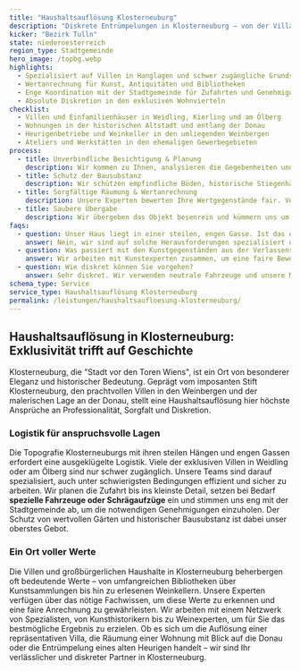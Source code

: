 ```yaml
---
title: "Haushaltsauflösung Klosterneuburg"
description: "Diskrete Entrümpelungen in Klosterneuburg – von der Villa in Weidling bis zur Wohnung am Stadtplatz."
kicker: "Bezirk Tulln"
state: niederoesterreich
region_type: Stadtgemeinde
hero_image: /topbg.webp
highlights:
  - Spezialisiert auf Villen in Hanglagen und schwer zugängliche Grundstücke
  - Wertanrechnung für Kunst, Antiquitäten und Bibliotheken
  - Enge Koordination mit der Stadtgemeinde für Zufahrten und Genehmigungen
  - Absolute Diskretion in den exklusiven Wohnvierteln
checklist:
  - Villen und Einfamilienhäuser in Weidling, Kierling und am Ölberg
  - Wohnungen in der historischen Altstadt und entlang der Donau
  - Heurigenbetriebe und Weinkeller in den umliegenden Weinbergen
  - Ateliers und Werkstätten in den ehemaligen Gewerbegebieten
process:
  - title: Unverbindliche Besichtigung & Planung
    description: Wir kommen zu Ihnen, analysieren die Gegebenheiten und erstellen ein transparentes Fixpreis-Angebot.
  - title: Schutz der Bausubstanz
    description: Wir schützen empfindliche Böden, historische Stiegenhäuser und Gärten mit speziellem Material.
  - title: Sorgfältige Räumung & Wertanrechnung
    description: Unsere Experten bewerten Ihre Wertgegenstände fair. Verwertbares wird auf den Preis angerechnet.
  - title: Saubere Übergabe
    description: Wir übergeben das Objekt besenrein und kümmern uns um die fachgerechte, regionale Entsorgung.
faqs:
  - question: Unser Haus liegt in einer steilen, engen Gasse. Ist das ein Problem?
    answer: Nein, wir sind auf solche Herausforderungen spezialisiert und setzen bei Bedarf kleinere, wendige Fahrzeuge oder Schrägaufzüge ein.
  - question: Was passiert mit den Kunstgegenständen aus der Verlassenschaft?
    answer: Wir arbeiten mit Kunstexperten zusammen, um eine faire Bewertung zu gewährleisten und vermitteln auf Wunsch an Auktionshäuser.
  - question: Wie diskret können Sie vorgehen?
    answer: Sehr diskret. Wir verwenden neutrale Fahrzeuge und unsere Mitarbeiter sind zu absoluter Verschwiegenheit verpflichtet.
schema_type: Service
service_type: Haushaltsauflösung Klosterneuburg
permalink: /leistungen/haushaltsaufloesung-klosterneuburg/
---
```


## Haushaltsauflösung in Klosterneuburg: Exklusivität trifft auf Geschichte

Klosterneuburg, die "Stadt vor den Toren Wiens", ist ein Ort von besonderer Eleganz und historischer Bedeutung. Geprägt vom imposanten Stift Klosterneuburg, den prachtvollen Villen in den Weinbergen und der malerischen Lage an der Donau, stellt eine Haushaltsauflösung hier höchste Ansprüche an Professionalität, Sorgfalt und Diskretion.

### Logistik für anspruchsvolle Lagen

Die Topografie Klosterneuburgs mit ihren steilen Hängen und engen Gassen erfordert eine ausgeklügelte Logistik. Viele der exklusiven Villen in Weidling oder am Ölberg sind nur schwer zugänglich. Unsere Teams sind darauf spezialisiert, auch unter schwierigsten Bedingungen effizient und sicher zu arbeiten. Wir planen die Zufahrt bis ins kleinste Detail, setzen bei Bedarf **spezielle Fahrzeuge oder Schrägaufzüge** ein und stimmen uns eng mit der Stadtgemeinde ab, um die notwendigen Genehmigungen einzuholen. Der Schutz von wertvollen Gärten und historischer Bausubstanz ist dabei unser oberstes Gebot.

### Ein Ort voller Werte

Die Villen und großbürgerlichen Haushalte in Klosterneuburg beherbergen oft bedeutende Werte – von umfangreichen Bibliotheken über Kunstsammlungen bis hin zu erlesenen Weinkellern. Unsere Experten verfügen über das nötige Fachwissen, um diese Werte zu erkennen und eine faire Anrechnung zu gewährleisten. Wir arbeiten mit einem Netzwerk von Spezialisten, von Kunsthistorikern bis zu Weinexperten, um für Sie das bestmögliche Ergebnis zu erzielen. Ob es sich um die Auflösung einer repräsentativen Villa, die Räumung einer Wohnung mit Blick auf die Donau oder die Entrümpelung eines alten Heurigen handelt – wir sind Ihr verlässlicher und diskreter Partner in Klosterneuburg.
